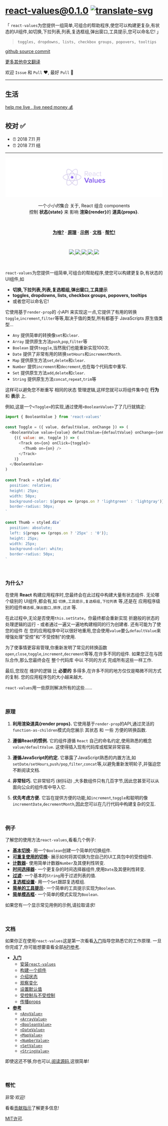 # react-values@0.1.0 [![translate-svg]][translate-list]

[translate-svg]: http://llever.com/translate.svg
[translate-list]: https://github.com/chinanf-boy/chinese-translate-list

「 `react-values`为您提供一组简单,可组合的帮助程序,使您可以构建更复杂,有状态的UI组件,如切换,下拉列表,列表,复选框组,弹出窗口,工具提示,您可以命名它! 」

> `toggles, dropdowns, lists, checkbox groups, popovers, tooltips`

[github source commit](https://github.com/ianstormtaylor/react-values/tree/38a3650dcc1719fdb23cdb7f844273804526a374)

[更多其他中文翻译](https://github.com/chinanf-boy/chinese-translate-list)


欢迎 `Issue` 和 `Pull` ❤️, 最好 `Pull` 👏

---

## 生活

[help me live , live need money 💰](https://github.com/chinanf-boy/live-need-money)

## 校对 ✅

- ⏰ 2018 7.11 开
- ⏰ 2018 7.11 结

---

<!-- START doctoc -->
<!-- END doctoc -->

<p align="center">
  <a href="#"><img src="./docs/images/banner.png" /></a>
</p>

<p align="center">
  一个<em>小小的</em>集合 关于, React 组合 components <br/>
   控制 <b>状态{state}</b> 来 影响 <b>渲染{render}</b>的 <b>道具{props}</b>.
</p>
<br/>

<p align="center">
  <a href="#%E4%B8%BA%E4%BB%80%E4%B9%88"><strong>为啥?</strong></a> ·
  <a href="#%E5%8E%9F%E7%90%86"><strong>原理</strong></a> ·
  <a href="#%E4%BE%8B%E5%AD%90"><strong>示例</strong></a> ·
  <a href="#%E6%96%87%E6%A1%A3"><strong>文档</strong></a> ·
  <a href="#%E5%B8%AE%E5%BF%99"><strong>帮忙!</strong></a>
</p>
<br/>

<p align="center">
  <a href="https://www.npmjs.com/package/react-values">
    <img src="https://img.shields.io/npm/dt/react-values.svg?maxAge=3600">
  </a>
  <a href="https://unpkg.com/react-values/dist/react-values.min.js">
    <img src="https://img.badgesize.io/https://unpkg.com/react-values/dist/react-values.min.js?compression=gzip&amp;label=react--values">
  </a>
  <a href="https://travis-ci.org/ianstormtaylor/react-values">
    <img src="https://travis-ci.org/ianstormtaylor/react-values.svg?branch=master">
  </a>
  <a href="./packages/react-values/package.json">
    <img src="https://img.shields.io/npm/v/react-values.svg?maxAge=3600&label=react-values&colorB=007ec6">
  </a>
  <a href="./License.md">
    <img src="https://img.shields.io/npm/l/react-values.svg?maxAge=3600">
  </a>
</p>
<br/>

<!-- START doctoc generated TOC please keep comment here to allow auto update -->
<!-- DON'T EDIT THIS SECTION, INSTEAD RE-RUN doctoc TO UPDATE -->

<!-- END doctoc generated TOC please keep comment here to allow auto update -->


`react-values`为您提供一组简单,可组合的帮助程序,使您可以构建更复杂,有状态的UI组件,如

- **切换,下拉列表,列表,复选框组,弹出窗口,工具提示**
- **toggles, dropdowns, lists, checkbox groups, popovers, tooltips**
- 或者您可以命名它!

它使用基于`render-prop`的 小API 来实现这一点,它提供了有用的转换`toggle`,`increment`,`filter`等等,取决于值的类型,所有都基于 JavaScripts 原生值类型...

-   `Any` 提供简单的转换像`set`和`clear`. 
-   `Array` 提供原生方法`push`,`pop`,`filter`等
-   `Boolean` 提供`toggle`,当然我们也能重新实现100次. 
-   `Date` 提供了非常有用的转换`setHours`和`incrementMonth`. 
-   `Map` 提供原生方法`set`,`delete`和`clear`. 
-   `Number` 提供`increment`和`decrement`,也在每个代码库中重写. 
-   `Set` 提供原生方法`add`,`delete`和`clear`. 
-   `String` 提供原生方法`concat`,`repeat`,`trim`等

这样可以避免您不断重写 相同的状态 管理逻辑,这样您就可以将组件集中在 **行为**和 **表示** 上. 

例如,这是一个`<Toggle>`的实现,通过使用`<BooleanValue>`了了几行就搞定: 

```js
import { BooleanValue } from 'react-values'

const Toggle = ({ value, defaultValue, onChange }) => (
  <BooleanValue value={value} defaultValue={defaultValue} onChange={onChange}>
    {({ value: on, toggle }) => (
      <Track on={on} onClick={toggle}>
        <Thumb on={on} />
      </Track>
    )}
  </BooleanValue>
)

const Track = styled.div`
  position: relative;
  height: 25px;
  width: 50px;
  background-color: ${props => (props.on ? 'lightgreen' : 'lightgray')};
  border-radius: 50px;
`

const Thumb = styled.div`
  position: absolute;
  left: ${props => (props.on ? '25px' : '0')};
  height: 25px;
  width: 25px;
  background-color: white;
  border-radius: 50px;
`
```

<br/>

### 为什么?

在使用 **React** 构建应用程序时,您最终会在此过程中构建大量有状态组件. 无论哪个级别的 UI组件,都会有,如 `切换,工具提示,复选框组,下拉列表` 等,还是在 应用程序级别的组件`模态框,弹出窗口,排序,过滤` 等. 

在此过程中,无论是否使用`this.setState`，你最终都会重新实现 折磨般的状态的处理逻辑的运行 - 或者通过一遍又一遍地构建相同的行为创建者. 还有可能为了使您的组件 在 您的应用程序中可以很好地重用,您会使用`value`要么`defaultValue`来增强处理"受控"和"不受控制"的使用. 

为了使事情更容易管理,你重新发明了常见的转换函数`open`,`close`,`toggle`,`increment`,`decrement`等等,在许多不同的组件. 如果您正在与团队合作,那么您最终会在 整个代码库 中以 不同的方式 完成所有这些一样工作. 

最后,您现在 维护的逻辑 比 **必要的** 多得多,在许多不同的地方仅仅是略微不同方式的复制. 您的应用程序包的大小越来越大. 

`react-values`用一些原则解决所有的这些......

<br/>

### 原理

1.  **利用渲染道具{render props}.** 它使用基于`render-prop`的API,通过灵活的`function-as-children`模式向您展示 其状态 和 一些 方便的转换函数. 

2.  **遵循React的惯例.** 它的组件遵循 `React` 自己的命名约定,使用熟悉的概念`value/defaultValue`. 这使得插入现有代码库或框架非常容易. 

3.  **遵循JavaScript的约定.** 它暴露了JavaScript熟悉的内置方法,如`setDate/setHours`,`push/pop`,`filter`,`concat`等,以避免重新发明轮子,并强迫您不断阅读文档. 

4.  **非常轻巧.** 它非常轻巧 (树抖动) ,大多数组件只有几百字节,因此您甚至可以从面向公众的组件库中导入它. 

5.  **优先考虑方便.** 它旨在提供方便的功能,如`increment`,`toggle`和聪明的像`incrementDate`,`decrementMonth`,因此您可以在几行代码中构建复杂的交互. 

<br/>

### 例子

了解您的使用方法`react-values`,看看几个例子: 

-   [**基本切换**](https://ianstormtaylor.github.io/react-values/#/basic-toggle)- 用一个`Boolean`创建一个简单的切换组件. 
-   [**可重复使用的切换**](https://ianstormtaylor.github.io/react-values/#/reusable-toggle)- 展示如何将其切换为您自己的UI工具包中的受控组件. 
-   [**计数器**](https://ianstormtaylor.github.io/react-values/#/counter)- 使用简单计数器`Number`及其便利性转变. 
-   [**时间选择器**](https://ianstormtaylor.github.io/react-values/#/time-picker)- 一个更复杂的时间选择器组件,使用`Date`及其便利性转变. 
-   [**过滤**](https://ianstormtaylor.github.io/react-values/#/filtering)- 一个基本的`String`用于过滤列表的值. 
-   [**复选框设置**](https://ianstormtaylor.github.io/react-values/#/checkbox-set)- 用一个`Set`跟踪复选框组. 
-   [**简单的工具提示**](https://ianstormtaylor.github.io/react-values/#/tooltip)- 一个简单的工具提示实现为`Boolean`. 
-   [**简单模态框**](https://ianstormtaylor.github.io/react-values/#/modal)- 一个简单的模式实现为`Boolean`. 

如果您有一个显示常见用例的示例,请拉取请求!

<br/>

### 文档

如果你正在使用`react-values`这是第一次看看[入门](./docs/guide.md)指导您熟悉它的工作原理. 一旦你完成了,你可能想要查看全部[API参考](http://docs.slatejs.org/react-values-core). 

-   [**入门**](./docs/guide.md)
    - [安装`react-values`](#%E5%AE%89%E8%A3%85react-values)
    - [构建一个组件](#%E6%9E%84%E5%BB%BA%E4%B8%80%E4%B8%AA%E7%BB%84%E4%BB%B6)
    - [介绍状态](#%E4%BB%8B%E7%BB%8D%E7%8A%B6%E6%80%81)
    - [观察变化](#%E8%A7%82%E5%AF%9F%E5%8F%98%E5%8C%96)
    - [设置默认值](#%E8%AE%BE%E7%BD%AE%E9%BB%98%E8%AE%A4%E5%80%BC)
    - [受控制与不受控制](#%E5%8F%97%E6%8E%A7%E5%88%B6%E4%B8%8E%E4%B8%8D%E5%8F%97%E6%8E%A7%E5%88%B6)
    - [传播props](#%E4%BC%A0%E6%92%ADprops)
-   [**参考**](./docs/reference.md)
    -   [`<AnyValue>`](./docs/reference.md#anyvalue)
    -   [`<ArrayValue>`](./docs/reference.md#arrayvalue)
    -   [`<BooleanValue>`](./docs/reference.md#booleanvalue)
    -   [`<DateValue>`](./docs/reference.md#datevalue)
    -   [`<MapValue>`](./docs/reference.md#mapvalue)
    -   [`<NumberValue>`](./docs/reference.md#numbervalue)
    -   [`<SetValue>`](./docs/reference.md#setvalue)
    -   [`<StringValue>`](./docs/reference.md#stringvalue)

即使这还不够,你也可以,[阅读源码](https://github.com/ianstormtaylor/react-values/tree/master/src),这很简单!

<br/>

### 帮忙

非常·欢迎!

看看[贡献指示](./Contributing.md)了解更多信息!

[MIT许可](./License.md). 



